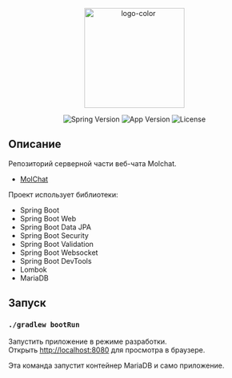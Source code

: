 <p align="center">
      <img src="https://i.ibb.co/z4DS2KG/logo-color.png" alt="logo-color" width="200">
</p>
<p align="center">
   <img src="https://img.shields.io/badge/Spring%20ver-3.1.0-informational" alt="Spring Version">
   <img src="https://img.shields.io/badge/App%20ver-0.1-blueviolet" alt="App Version">
   <img src="https://img.shields.io/badge/license-MIT-green" alt="License">
</p>

## Описание
Репозиторий серверной части веб-чата Molchat.
- [MolChat](https://github.com/ArkhamX2/web-chat)

Проект использует библиотеки:
- Spring Boot
- Spring Boot Web
- Spring Boot Data JPA
- Spring Boot Security
- Spring Boot Validation
- Spring Boot Websocket
- Spring Boot DevTools
- Lombok
- MariaDB

## Запуск
### `./gradlew bootRun`

Запустить приложение в режиме разработки.\
Открыть [http://localhost:8080](http://localhost:8080) для просмотра в браузере.

Эта команда запустит контейнер MariaDB и само приложение.
